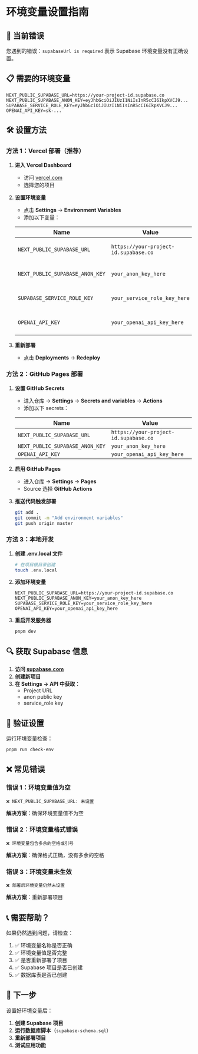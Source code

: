 # 环境变量设置指南

## 🚨 当前错误

您遇到的错误：`supabaseUrl is required` 表示 Supabase 环境变量没有正确设置。

## 📋 需要的环境变量

```
NEXT_PUBLIC_SUPABASE_URL=https://your-project-id.supabase.co
NEXT_PUBLIC_SUPABASE_ANON_KEY=eyJhbGciOiJIUzI1NiIsInR5cCI6IkpXVCJ9...
SUPABASE_SERVICE_ROLE_KEY=eyJhbGciOiJIUzI1NiIsInR5cCI6IkpXVCJ9...
OPENAI_API_KEY=sk-...
```

## 🛠️ 设置方法

### 方法 1：Vercel 部署（推荐）

1. **进入 Vercel Dashboard**
   - 访问 [vercel.com](https://vercel.com)
   - 选择您的项目

2. **设置环境变量**
   - 点击 **Settings** → **Environment Variables**
   - 添加以下变量：

   | Name | Value | Environment |
   |------|-------|-------------|
   | `NEXT_PUBLIC_SUPABASE_URL` | `https://your-project-id.supabase.co` | Production, Preview, Development |
   | `NEXT_PUBLIC_SUPABASE_ANON_KEY` | `your_anon_key_here` | Production, Preview, Development |
   | `SUPABASE_SERVICE_ROLE_KEY` | `your_service_role_key_here` | Production, Preview, Development |
   | `OPENAI_API_KEY` | `your_openai_api_key_here` | Production, Preview, Development |

3. **重新部署**
   - 点击 **Deployments** → **Redeploy**

### 方法 2：GitHub Pages 部署

1. **设置 GitHub Secrets**
   - 进入仓库 → **Settings** → **Secrets and variables** → **Actions**
   - 添加以下 secrets：

   | Name | Value |
   |------|-------|
   | `NEXT_PUBLIC_SUPABASE_URL` | `https://your-project-id.supabase.co` |
   | `NEXT_PUBLIC_SUPABASE_ANON_KEY` | `your_anon_key_here` |
   | `OPENAI_API_KEY` | `your_openai_api_key_here` |

2. **启用 GitHub Pages**
   - 进入仓库 → **Settings** → **Pages**
   - Source 选择 **GitHub Actions**

3. **推送代码触发部署**
   ```bash
   git add .
   git commit -m "Add environment variables"
   git push origin master
   ```

### 方法 3：本地开发

1. **创建 .env.local 文件**
   ```bash
   # 在项目根目录创建
   touch .env.local
   ```

2. **添加环境变量**
   ```env
   NEXT_PUBLIC_SUPABASE_URL=https://your-project-id.supabase.co
   NEXT_PUBLIC_SUPABASE_ANON_KEY=your_anon_key_here
   SUPABASE_SERVICE_ROLE_KEY=your_service_role_key_here
   OPENAI_API_KEY=your_openai_api_key_here
   ```

3. **重启开发服务器**
   ```bash
   pnpm dev
   ```

## 🔍 获取 Supabase 信息

1. **访问 [supabase.com](https://supabase.com)**
2. **创建新项目**
3. **在 Settings → API 中获取**：
   - Project URL
   - anon public key
   - service_role key

## 🧪 验证设置

运行环境变量检查：
```bash
pnpm run check-env
```

## ❌ 常见错误

### 错误 1：环境变量值为空
```
❌ NEXT_PUBLIC_SUPABASE_URL: 未设置
```
**解决方案**：确保环境变量值不为空

### 错误 2：环境变量格式错误
```
❌ 环境变量包含多余的空格或引号
```
**解决方案**：确保格式正确，没有多余的空格

### 错误 3：环境变量未生效
```
❌ 部署后环境变量仍然未设置
```
**解决方案**：重新部署项目

## 📞 需要帮助？

如果仍然遇到问题，请检查：

1. ✅ 环境变量名称是否正确
2. ✅ 环境变量值是否完整
3. ✅ 是否重新部署了项目
4. ✅ Supabase 项目是否已创建
5. ✅ 数据库表是否已创建

## 🎯 下一步

设置好环境变量后：

1. **创建 Supabase 项目**
2. **运行数据库脚本**（`supabase-schema.sql`）
3. **重新部署项目**
4. **测试应用功能**
